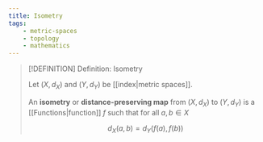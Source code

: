 ```yaml
---
title: Isometry
tags:
    - metric-spaces
    - topology
    - mathematics
---
```


>[!DEFINITION] Definition: Isometry
>
>Let $(X, d_X)$ and $(Y, d_Y)$ be [[index|metric spaces]].
>
>An **isometry** or **distance-preserving map** from $(X, d_X)$ to $(Y, d_Y)$ is a [[Functions|function]] $f$ such that for all $a, b \in X$
>
>$$
>d_X(a,b) = d_Y (f(a), f(b))
>$$
>
